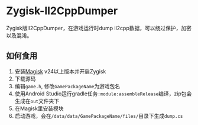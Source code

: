 # Zygisk-Il2CppDumper
Zygisk版Il2CppDumper，在游戏运行时dump il2cpp数据，可以绕过保护，加密以及混淆。

## 如何食用
1. 安装[Magisk](https://github.com/topjohnwu/Magisk) v24以上版本并开启Zygisk
2. 下载源码
3. 编辑`game.h`, 修改`GamePackageName`为游戏包名
4. 使用Android Studio运行gradle任务`:module:assembleRelease`编译，zip包会生成在`out`文件夹下
5. 在Magisk里安装模块
6. 启动游戏，会在`/data/data/GamePackageName/files/`目录下生成`dump.cs`
